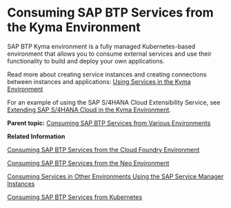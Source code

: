 <!-- loio20a8360abe834a01a090e07e513aa7f2 -->

# Consuming SAP BTP Services from the Kyma Environment

SAP BTP Kyma environment is a fully managed Kubernetes-based environment that allows you to consume external services and use their functionality to build and deploy your own applications.

Read more about creating service instances and creating connections between instances and applications: [Using Services in the Kyma Environment](https://help.sap.com/viewer/65de2977205c403bbc107264b8eccf4b/Cloud/en-US/ea4dd81e49254dd482d32e3c20f4477a.html)

For an example of using the SAP S/4HANA Cloud Extensibility Service, see [Extending SAP S/4HANA Cloud in the Kyma Environment](https://help.sap.com/viewer/65de2977205c403bbc107264b8eccf4b/Cloud/en-US/ceb333b5f3c445268705c2a7f2f034d1.html).

**Parent topic:** [Consuming SAP BTP Services from Various Environments](consuming-sap-btp-services-from-various-aa2ba14.md "Learn more about how to consume SAP BTP services from various runtime environments.")

**Related Information**  


[Consuming SAP BTP Services from the Cloud Foundry Environment](consuming-sap-btp-services-from-the-clou-9a3d669.md "SAP BTP, Cloud Foundry environment is an open Platform-as-a-Service (PaaS) targeted at microservice development and orchestration.")

[Consuming SAP BTP Services from the Neo Environment](consuming-sap-btp-services-from-the-neo-7cbbbee.md "SAP BTP, Neo environment is an enterprise platform-as-a-service (enterprise PaaS) that provides comprehensive application development services and capabilities, which lets you build, extend, and integrate business applications in the cloud.")

[Consuming Services in Other Environments Using the SAP Service Manager Instances](consuming-services-in-other-environments-0714ac2.md "Consume SAP BTP services from any runtime environment by creating service instances and service bindings directly in your subaccount with the Service Manager Control (SMCTL) CLI or APIs.")

[Consuming SAP BTP Services from Kubernetes](consuming-sap-btp-services-from-kubernet-ba4fd1f.md "Kubernetes, also known as K8s, is an open-source environment for automating deployment, scaling, and management of containerized applications. In the following sections, you'll learn how to consume SAP BTP services from Kubernetes.")

